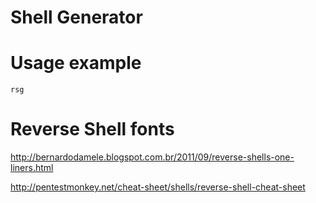 # Shell Generator 

# Usage example

`rsg`

# Reverse Shell fonts

http://bernardodamele.blogspot.com.br/2011/09/reverse-shells-one-liners.html

http://pentestmonkey.net/cheat-sheet/shells/reverse-shell-cheat-sheet
